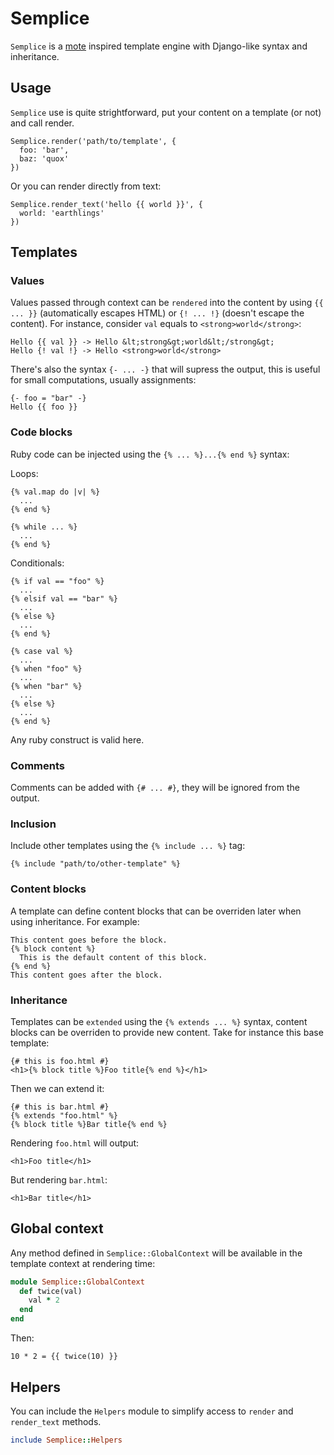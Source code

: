 # Semplice

``Semplice`` is a [mote](https://github.com/soveran/mote) inspired
template engine with Django-like syntax and inheritance.


## Usage

``Semplice`` use is quite strightforward, put your content on a
template (or not) and call render.

```
Semplice.render('path/to/template', {
  foo: 'bar',
  baz: 'quox'
})
```

Or you can render directly from text:

```
Semplice.render_text('hello {{ world }}', {
  world: 'earthlings'
})
```

## Templates

### Values

Values passed through context can be ``rendered`` into the content by
using ``{{ ... }}`` (automatically escapes HTML) or ``{! ... !}``
(doesn't escape the content). For instance, consider ``val`` equals
to ``<strong>world</strong>``:

```
Hello {{ val }} -> Hello &lt;strong&gt;world&lt;/strong&gt;
Hello {! val !} -> Hello <strong>world</strong>
```

There's also the syntax ``{- ... -}`` that will supress the output,
this is useful for small computations, usually assignments:

```
{- foo = "bar" -}
Hello {{ foo }}
```


### Code blocks

Ruby code can be injected using the ``{% ... %}...{% end %}`` syntax:


Loops:

```
{% val.map do |v| %}
  ...
{% end %}
```

```
{% while ... %}
  ...
{% end %}
```

Conditionals:

```
{% if val == "foo" %}
  ...
{% elsif val == "bar" %}
  ...
{% else %}
  ...
{% end %}
```

```
{% case val %}
  ...
{% when "foo" %}
  ...
{% when "bar" %}
  ...
{% else %}
  ...
{% end %}
```

Any ruby construct is valid here.


### Comments

Comments can be added with ``{# ... #}``, they will be ignored from
the output.


### Inclusion

Include other templates using the ``{% include ... %}`` tag:

```
{% include "path/to/other-template" %}
```


### Content blocks

A template can define content blocks that can be overriden later when
using inheritance. For example:

```
This content goes before the block.
{% block content %}
  This is the default content of this block.
{% end %}
This content goes after the block.
```


### Inheritance

Templates can be ``extended`` using the ``{% extends ... %}`` syntax,
content blocks can be overriden to provide new content. Take for
instance this base template:

```
{# this is foo.html #}
<h1>{% block title %}Foo title{% end %}</h1>
```

Then we can extend it:

```
{# this is bar.html #}
{% extends "foo.html" %}
{% block title %}Bar title{% end %}
```

Rendering ``foo.html`` will output:

```
<h1>Foo title</h1>
```

But rendering ``bar.html``:

```
<h1>Bar title</h1>
```

## Global context

Any method defined in ``Semplice::GlobalContext`` will be available in
the template context at rendering time:

```ruby
module Semplice::GlobalContext
  def twice(val)
    val * 2
  end
end
```

Then:

```
10 * 2 = {{ twice(10) }}
```

## Helpers

You can include the ``Helpers`` module to simplify access to
``render`` and ``render_text`` methods.

```ruby
include Semplice::Helpers
```
